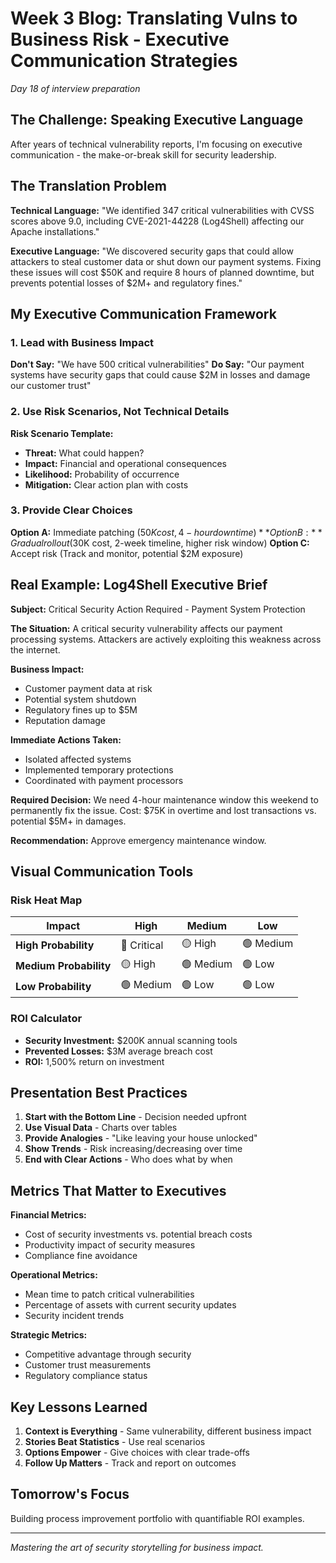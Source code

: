 # Week 3 Blog: Translating Vulns to Business Risk - Executive Communication Strategies

*Day 18 of interview preparation*

## The Challenge: Speaking Executive Language

After years of technical vulnerability reports, I'm focusing on executive communication - the make-or-break skill for security leadership.

## The Translation Problem

**Technical Language:**
"We identified 347 critical vulnerabilities with CVSS scores above 9.0, including CVE-2021-44228 (Log4Shell) affecting our Apache installations."

**Executive Language:**
"We discovered security gaps that could allow attackers to steal customer data or shut down our payment systems. Fixing these issues will cost $50K and require 8 hours of planned downtime, but prevents potential losses of $2M+ and regulatory fines."

## My Executive Communication Framework

### 1. Lead with Business Impact
**Don't Say:** "We have 500 critical vulnerabilities"
**Do Say:** "Our payment systems have security gaps that could cause $2M in losses and damage our customer trust"

### 2. Use Risk Scenarios, Not Technical Details
**Risk Scenario Template:**
- **Threat:** What could happen?
- **Impact:** Financial and operational consequences
- **Likelihood:** Probability of occurrence
- **Mitigation:** Clear action plan with costs

### 3. Provide Clear Choices
**Option A:** Immediate patching ($50K cost, 4-hour downtime)
**Option B:** Gradual rollout ($30K cost, 2-week timeline, higher risk window)
**Option C:** Accept risk (Track and monitor, potential $2M exposure)

## Real Example: Log4Shell Executive Brief

**Subject:** Critical Security Action Required - Payment System Protection

**The Situation:**
A critical security vulnerability affects our payment processing systems. Attackers are actively exploiting this weakness across the internet.

**Business Impact:**
- Customer payment data at risk
- Potential system shutdown
- Regulatory fines up to $5M
- Reputation damage

**Immediate Actions Taken:**
- Isolated affected systems
- Implemented temporary protections
- Coordinated with payment processors

**Required Decision:**
We need 4-hour maintenance window this weekend to permanently fix the issue. Cost: $75K in overtime and lost transactions vs. potential $5M+ in damages.

**Recommendation:** Approve emergency maintenance window.

## Visual Communication Tools

### Risk Heat Map
| Impact | High | Medium | Low |
|--------|------|--------|-----|
| **High Probability** | 🔴 Critical | 🟡 High | 🟢 Medium |
| **Medium Probability** | 🟡 High | 🟢 Medium | 🟢 Low |
| **Low Probability** | 🟢 Medium | 🟢 Low | 🟢 Low |

### ROI Calculator
- **Security Investment:** $200K annual scanning tools
- **Prevented Losses:** $3M average breach cost
- **ROI:** 1,500% return on investment

## Presentation Best Practices

1. **Start with the Bottom Line** - Decision needed upfront
2. **Use Visual Data** - Charts over tables
3. **Provide Analogies** - "Like leaving your house unlocked"
4. **Show Trends** - Risk increasing/decreasing over time
5. **End with Clear Actions** - Who does what by when

## Metrics That Matter to Executives

**Financial Metrics:**
- Cost of security investments vs. potential breach costs
- Productivity impact of security measures
- Compliance fine avoidance

**Operational Metrics:**
- Mean time to patch critical vulnerabilities
- Percentage of assets with current security updates
- Security incident trends

**Strategic Metrics:**
- Competitive advantage through security
- Customer trust measurements
- Regulatory compliance status

## Key Lessons Learned

1. **Context is Everything** - Same vulnerability, different business impact
2. **Stories Beat Statistics** - Use real scenarios
3. **Options Empower** - Give choices with clear trade-offs
4. **Follow Up Matters** - Track and report on outcomes

## Tomorrow's Focus
Building process improvement portfolio with quantifiable ROI examples.

---
*Mastering the art of security storytelling for business impact.*